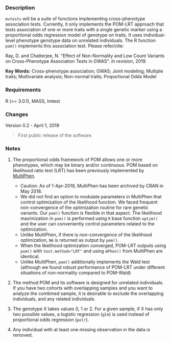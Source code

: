 ### Description
`mvtests` will be a suite of functions implementing cross-phenotype association tests. Currently, it only implements the POM-LRT approach that tests association of one or more traits with a single genetic marker using a proportional odds regression model of genotype on traits. It uses individual-level phenotype genotype data on unrelated individuals. The R function `pom()` implements this association test. Please refer/cite:

Ray, D. and Chatterjee, N. "Effect of Non-Normality and Low Count Variants on Cross-Phenotype Association Tests in GWAS". *In revision*, 2019.

**Key Words:** Cross-phenotype association; GWAS; Joint modeling; Multiple traits; Multivariate analysis; Non-normal traits; Proportional Odds Model 


### Requirements
R (>= 3.0.1), MASS, lmtest

### Changes
Version 0.2 - April 1, 2019
> First public release of the software.


### Notes
1. The proportional odds framework of POM allows one or more phenotypes, which may be binary and/or continuous. POM based on likelihood ratio test (LRT) has been previously implemented by [MultiPhen](https://rdrr.io/cran/MultiPhen/).
    * Caution: As of 1-Apr-2019, MultiPhen has been archived by CRAN in May 2018.
    * We did not find an option to modulate parameters in MultiPhen that control optimization of the likelihood function. We faced frequent non-convergence of the optimization routine for rare genetic variants. Our `pom()` function is flexible in that aspect. The likelihood maximization in `pom()` is performed using `R` base function `optim()` and the user can conveniently
control parameters related to the optimization.
    * Unlike MultiPhen, if there is non-convergence of the likelihood optimization, `NA` is returned as output by `pom()`.
    * When the likelihood optimization converged, POM-LRT outputs using `pom()` with `test.method="LRT"` and using `mPhen()` from MultiPhen are identical.
    * Unlike MultiPhen, `pom()` additionally implements the Wald test (although we found robust performance of POM-LRT under different situations of non-normality compared to POM-Wald)
 
2. The method POM and its software is designed for unrelated individuals. If you have two cohorts with overlapping samples and you want to analyze the combined sample, it is desirable to exclude the overlapping individuals, and any related individuals. 

3. The genotype X takes values 0, 1 or 2. For a given sample, if X has only two possible values, a logistic regression (`glm`) is used instead of proportional odds regression (`polr`).

4. Any individual with at least one missing observation in the data is removed.  
